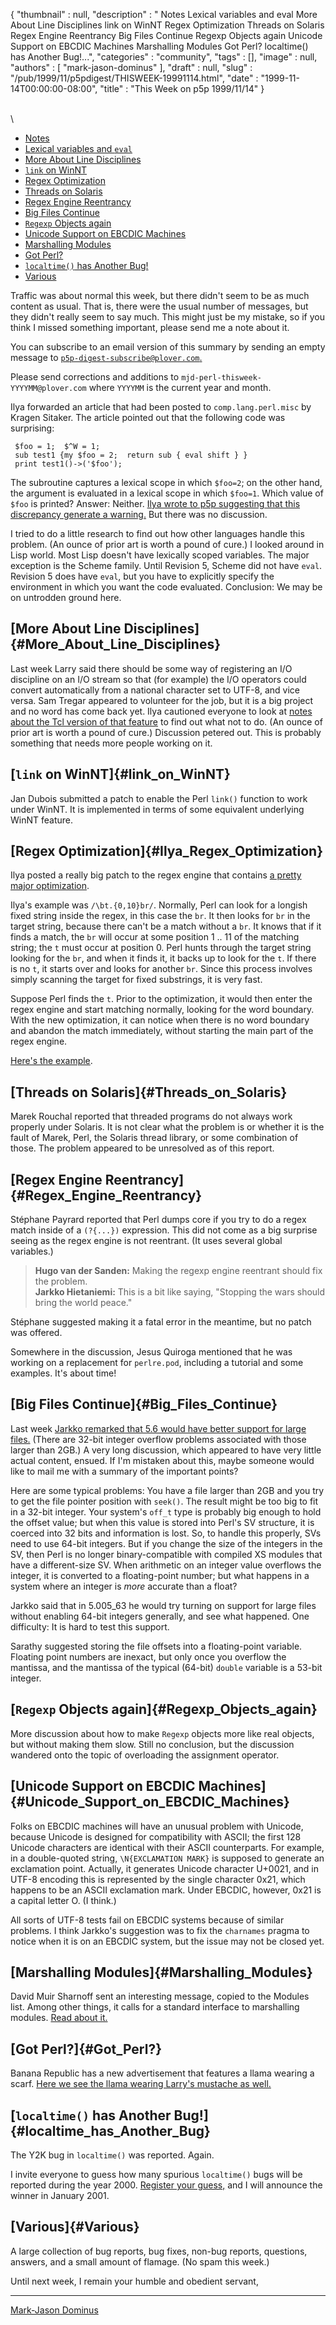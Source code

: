 {
   "thumbnail" : null,
   "description" : " Notes Lexical variables and eval More About Line Disciplines link on WinNT Regex Optimization Threads on Solaris Regex Engine Reentrancy Big Files Continue Regexp Objects again Unicode Support on EBCDIC Machines Marshalling Modules Got Perl? localtime() has Another Bug!...",
   "categories" : "community",
   "tags" : [],
   "image" : null,
   "authors" : [
      "mark-jason-dominus"
   ],
   "draft" : null,
   "slug" : "/pub/1999/11/p5pdigest/THISWEEK-19991114.html",
   "date" : "1999-11-14T00:00:00-08:00",
   "title" : "This Week on p5p 1999/11/14"
}





\
\
-   [Notes](#Notes)
-   [Lexical variables and `eval`](#Lexical_variables_and_eval)
-   [More About Line Disciplines](#More_About_Line_Disciplines)
-   [`link` on WinNT](#link_on_WinNT)
-   [Regex Optimization](#Ilya_Regex_Optimization)
-   [Threads on Solaris](#Threads_on_Solaris)
-   [Regex Engine Reentrancy](#Regex_Engine_Reentrancy)
-   [Big Files Continue](#Big_Files_Continue)
-   [`Regexp` Objects again](#Regexp_Objects_again)
-   [Unicode Support on EBCDIC
    Machines](#Unicode_Support_on_EBCDIC_Machines)
-   [Marshalling Modules](#Marshalling_Modules)
-   [Got Perl?](#Got_Perl?)
-   [`localtime()` has Another Bug!](#localtime_has_Another_Bug)
-   [Various](#Various)

Traffic was about normal this week, but there didn't seem to be as much
content as usual. That is, there were the usual number of messages, but
they didn't really seem to say much. This might just be my mistake, so
if you think I missed something important, please send me a note about
it.

You can subscribe to an email version of this summary by sending an
empty message to
[`p5p-digest-subscribe@plover.com`.](mailto:p5p-digest-subscribe@plover.com)

Please send corrections and additions to
`mjd-perl-thisweek-YYYYMM@plover.com` where `YYYYMM` is the current year
and month.

Ilya forwarded an article that had been posted to `comp.lang.perl.misc`
by Kragen Sitaker. The article pointed out that the following code was
surprising:

     $foo = 1;  $^W = 1;
     sub test1 {my $foo = 2;  return sub { eval shift } }
     print test1()->('$foo');

The subroutine captures a lexical scope in which `$foo=2`; on the other
hand, the argument is evaluated in a lexical scope in which `$foo=1`.
Which value of `$foo` is printed? Answer: Neither. [Ilya wrote to p5p
suggesting that this discrepancy generate a
warning.](http://www.xray.mpe.mpg.de/mailing-lists/perl5-porters/1999-11/msg00280.html)
But there was no discussion.

I tried to do a little research to find out how other languages handle
this problem. (An ounce of prior art is worth a pound of cure.) I looked
around in Lisp world. Most Lisp doesn't have lexically scoped variables.
The major exception is the Scheme family. Until Revision 5, Scheme did
not have `eval`. Revision 5 does have `eval`, but you have to explicitly
specify the environment in which you want the code evaluated.
Conclusion: We may be on untrodden ground here.

[More About Line Disciplines]{#More_About_Line_Disciplines}
-----------------------------------------------------------

Last week Larry said there should be some way of registering an I/O
discipline on an I/O stream so that (for example) the I/O operators
could convert automatically from a national character set to UTF-8, and
vice versa. Sam Tregar appeared to volunteer for the job, but it is a
big project and no word has come back yet. Ilya cautioned everyone to
look at [notes about the Tcl version of that
feature](http://www.oche.de/~akupries/soft/giot/HOWTO.html) to find out
what not to do. (An ounce of prior art is worth a pound of cure.)
Discussion petered out. This is probably something that needs more
people working on it.

[`link` on WinNT]{#link_on_WinNT}
---------------------------------

Jan Dubois submitted a patch to enable the Perl `link()` function to
work under WinNT. It is implemented in terms of some equivalent
underlying WinNT feature.

[Regex Optimization]{#Ilya_Regex_Optimization}
----------------------------------------------

Ilya posted a really big patch to the regex engine that contains [a
pretty major
optimization](http://www.xray.mpe.mpg.de/mailing-lists/perl5-porters/1999-11/msg00286.html).

Ilya's example was `/\bt.{0,10}br/`. Normally, Perl can look for a
longish fixed string inside the regex, in this case the `br`. It then
looks for `br` in the target string, because there can't be a match
without a `br`. It knows that if it finds a match, the `br` will occur
at some position 1 .. 11 of the matching string; the `t` must occur at
position 0. Perl hunts through the target string looking for the `br`,
and when it finds it, it backs up to look for the `t`. If there is no
`t`, it starts over and looks for another `br`. Since this process
involves simply scanning the target for fixed substrings, it is very
fast.

Suppose Perl finds the `t`. Prior to the optimization, it would then
enter the regex engine and start matching normally, looking for the word
boundary. With the new optimization, it can notice when there is no word
boundary and abandon the match immediately, without starting the main
part of the regex engine.

[Here's the
example](http://www.xray.mpe.mpg.de/mailing-lists/perl5-porters/1999-11/msg00566.html).

[Threads on Solaris]{#Threads_on_Solaris}
-----------------------------------------

Marek Rouchal reported that threaded programs do not always work
properly under Solaris. It is not clear what the problem is or whether
it is the fault of Marek, Perl, the Solaris thread library, or some
combination of those. The problem appeared to be unresolved as of this
report.

[Regex Engine Reentrancy]{#Regex_Engine_Reentrancy}
---------------------------------------------------

Stéphane Payrard reported that Perl dumps core if you try to do a regex
match inside of a `(?{...})` expression. This did not come as a big
surprise seeing as the regex engine is not reentrant. (It uses several
global variables.)

> **Hugo van der Sanden:** Making the regexp engine reentrant should fix
> the problem.\
> **Jarkko Hietaniemi:** This is a bit like saying, "Stopping the wars
> should bring the world peace."

Stéphane suggested making it a fatal error in the meantime, but no patch
was offered.

Somewhere in the discussion, Jesus Quiroga mentioned that he was working
on a replacement for `perlre.pod`, including a tutorial and some
examples. It's about time!

[Big Files Continue]{#Big_Files_Continue}
-----------------------------------------

Last week [Jarkko remarked that 5.6 would have better support for large
files.](http://www.xray.mpe.mpg.de/mailing-lists/perl5-porters/1999-11/msg00142.html)
(There are 32-bit integer overflow problems associated with those larger
than 2GB.) A very long discussion, which appeared to have very little
actual content, ensued. If I'm mistaken about this, maybe someone would
like to mail me with a summary of the important points?

Here are some typical problems: You have a file larger than 2GB and you
try to get the file pointer position with `seek()`. The result might be
too big to fit in a 32-bit integer. Your system's `off_t` type is
probably big enough to hold the offset value; but when this value is
stored into Perl's SV structure, it is coerced into 32 bits and
information is lost. So, to handle this properly, SVs need to use 64-bit
integers. But if you change the size of the integers in the SV, then
Perl is no longer binary-compatible with compiled XS modules that have a
different-size SV. When arithmetic on an integer value overflows the
integer, it is converted to a floating-point number; but what happens in
a system where an integer is *more* accurate than a float?

Jarkko said that in 5.005\_63 he would try turning on support for large
files without enabling 64-bit integers generally, and see what happened.
One difficulty: It is hard to test this support.

Sarathy suggested storing the file offsets into a floating-point
variable. Floating point numbers are inexact, but only once you overflow
the mantissa, and the mantissa of the typical (64-bit) `double` variable
is a 53-bit integer.

[`Regexp` Objects again]{#Regexp_Objects_again}
-----------------------------------------------

More discussion about how to make `Regexp` objects more like real
objects, but without making them slow. Still no conclusion, but the
discussion wandered onto the topic of overloading the assignment
operator.

[Unicode Support on EBCDIC Machines]{#Unicode_Support_on_EBCDIC_Machines}
-------------------------------------------------------------------------

Folks on EBCDIC machines will have an unusual problem with Unicode,
because Unicode is designed for compatibility with ASCII; the first 128
Unicode characters are identical with their ASCII counterparts. For
example, in a double-quoted string, `\N{EXCLAMATION MARK}` is supposed
to generate an exclamation point. Actually, it generates Unicode
character U+0021, and in UTF-8 encoding this is represented by the
single character 0x21, which happens to be an ASCII exclamation mark.
Under EBCDIC, however, 0x21 is a capital letter O. (I think.)

All sorts of UTF-8 tests fail on EBCDIC systems because of similar
problems. I think Jarkko's suggestion was to fix the `charnames` pragma
to notice when it is on an EBCDIC system, but the issue may not be
closed yet.

[Marshalling Modules]{#Marshalling_Modules}
-------------------------------------------

David Muir Sharnoff sent an interesting message, copied to the Modules
list. Among other things, it calls for a standard interface to
marshalling modules. [Read about
it.](http://www.xray.mpe.mpg.de/mailing-lists/perl5-porters/1999-11/msg00567.html)

[Got Perl?]{#Got_Perl?}
-----------------------

Banana Republic has a new advertisement that features a llama wearing a
scarf. [Here we see the llama wearing Larry's mustache as
well.](http://www.xray.mpe.mpg.de/mailing-lists/perl5-porters/1999-11/msg00339.html)

[`localtime()` has Another Bug!]{#localtime_has_Another_Bug}
------------------------------------------------------------

The Y2K bug in `localtime()` was reported. Again.

I invite everyone to guess how many spurious `localtime()` bugs will be
reported during the year 2000. [Register your
guess,](http://www.plover.com/~mjd/perl/y2k/y2k.cgi) and I will announce
the winner in January 2001.

[Various]{#Various}
-------------------

A large collection of bug reports, bug fixes, non-bug reports,
questions, answers, and a small amount of flamage. (No spam this week.)

Until next week, I remain your humble and obedient servant,

------------------------------------------------------------------------

[Mark-Jason Dominus](mailto:mjd-perl-thisweek-199911+@plover.com)


